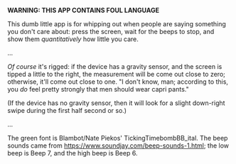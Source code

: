 **WARNING: THIS APP CONTAINS FOUL LANGUAGE**

This dumb little app is for whipping out when people are saying something you
don't care about: press the screen, wait for the beeps to stop, and show them *quantitatively* how little you care.

...

*Of course* it's rigged: if the device has a gravity sensor, and the screen is tipped a little to the right, the measurement will be come out close to zero; otherwise, it'll come out close to one.  "I don't know, man; according to this, you *do* feel pretty strongly that men should wear capri pants."

(If the device has no gravity sensor, then it will look for a slight down-right swipe during the first half second or so.)

...

The green font is Blambot/Nate Piekos' TickingTimebombBB_ital.  The beep sounds
came from https://www.soundjay.com/beep-sounds-1.html; the low beep is Beep 7,
and the high beep is Beep 6.
